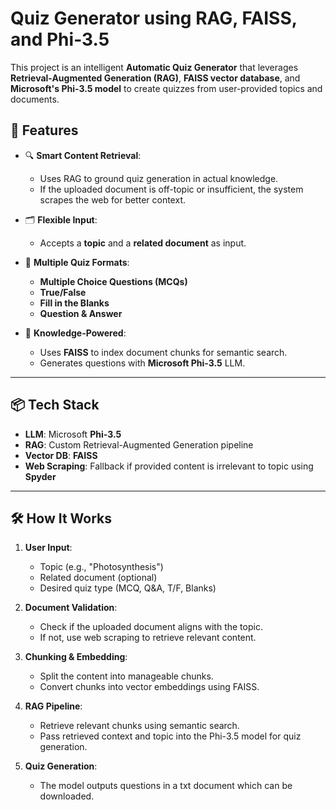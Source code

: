 # Quiz Generator using RAG, FAISS, and Phi-3.5

This project is an intelligent **Automatic Quiz Generator** that leverages **Retrieval-Augmented Generation (RAG)**, **FAISS vector database**, and **Microsoft's Phi-3.5 model** to create quizzes from user-provided topics and documents.

## 🚀 Features

- 🔍 **Smart Content Retrieval**: 
  - Uses RAG to ground quiz generation in actual knowledge.
  - If the uploaded document is off-topic or insufficient, the system scrapes the web for better context.
  
- 🗂️ **Flexible Input**:
  - Accepts a **topic** and a **related document**  as input.
  
- 📝 **Multiple Quiz Formats**:
  - **Multiple Choice Questions (MCQs)**
  - **True/False**
  - **Fill in the Blanks**
  - **Question & Answer**

- 🧠 **Knowledge-Powered**:
  - Uses **FAISS** to index document chunks for semantic search.
  - Generates questions with **Microsoft Phi-3.5** LLM.

---

## 📦 Tech Stack

- **LLM**: Microsoft **Phi-3.5**
- **RAG**: Custom Retrieval-Augmented Generation pipeline
- **Vector DB**: **FAISS**
- **Web Scraping**: Fallback if provided content is irrelevant to topic using **Spyder**

---

## 🛠️ How It Works

1. **User Input**:
   - Topic (e.g., "Photosynthesis")
   - Related document (optional)
   - Desired quiz type (MCQ, Q&A, T/F, Blanks)

2. **Document Validation**:
   - Check if the uploaded document aligns with the topic.
   - If not, use web scraping to retrieve relevant content.

3. **Chunking & Embedding**:
   - Split the content into manageable chunks.
   - Convert chunks into vector embeddings using FAISS.

4. **RAG Pipeline**:
   - Retrieve relevant chunks using semantic search.
   - Pass retrieved context and topic into the Phi-3.5 model for quiz generation.

5. **Quiz Generation**:
   - The model outputs questions in a txt document which can be downloaded.



